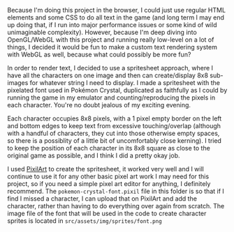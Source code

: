 Because I'm doing this project in the browser, I could just use regular HTML elements and some CSS to do all text in the game (and long term I may end up doing that, if I run into major performance issues or some kind of wild unimaginable complexity). However, because I'm deep diving into OpenGL/WebGL with this project and running really low-level on a lot of things, I decided it would be fun to make a custom text rendering system with WebGL as well, because what could possibly be more fun?

In order to render text, I decided to use a spritesheet approach, where I have all the characters on one image and then can create/display 8x8 sub-images for whatever string I need to display. I made a spritesheet with the pixelated font used in Pokémon Crystal, duplicated as faithfully as I could by running the game in my emulator and counting/reproducing the pixels in each character. You're no doubt jealous of my exciting evening.

Each character occupies 8x8 pixels, with a 1 pixel empty border on the left and bottom edges to keep text from excessive touching/overlap (although with a handful of characters, they cut into those otherwise empty spaces, so there is a possiblity of a little bit of uncomfortably close kerning). I tried to keep the position of each character in its 8x8 square as close to the original game as possible, and I think I did a pretty okay job.

I used [PixilArt](https://www.pixilart.com/draw) to create the spritesheet, it worked very well and I will continue to use it for any other basic pixel art work I may need for this project, so if you need a simple pixel art editor for anything, I definitely recommend. The `pokemon-crystal-font.pixil` file in this folder is so that if I find I missed a character, I can upload that on PixilArt and add the character, rather than having to do everything over again from scratch. The image file of the font that will be used in the code to create character sprites is located in `src/assets/img/sprites/font.png`
